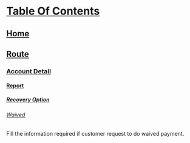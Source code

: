 # [Table Of Contents](https://github.com/diohlicious/collection-management-app/blob/master/Doc/Table-Of-Contents.md)
## [Home](https://github.com/diohlicious/collection-management-app/blob/master/Doc/Menu.md)
## [Route](https://github.com/diohlicious/collection-management-app/blob/master/Doc/Route.md)
### [Account Detail](https://github.com/diohlicious/collection-management-app/blob/master/Doc/Account-Detail.md)
#### [Report](https://github.com/diohlicious/collection-management-app/blob/master/Doc/Report.md)
##### [Recovery Option](https://github.com/diohlicious/collection-management-app/blob/master/Doc/Recovery-Option.md)
###### [Waived](Waived.md)
Fill the information required if customer request to do waived payment.

